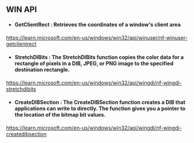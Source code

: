 ## WIN API
- #### GetClientRect : Retrieves the coordinates of a window's client area
https://learn.microsoft.com/en-us/windows/win32/api/winuser/nf-winuser-getclientrect
- #### StretchDIBits : The StretchDIBits function copies the color data for a rectangle of pixels in a DIB, JPEG, or PNG image to the specified destination rectangle.
https://learn.microsoft.com/en-us/windows/win32/api/wingdi/nf-wingdi-stretchdibits
- #### CreateDIBSection : The CreateDIBSection function creates a DIB that applications can write to directly. The function gives you a pointer to the location of the bitmap bit values.
https://learn.microsoft.com/en-us/windows/win32/api/wingdi/nf-wingdi-createdibsection
